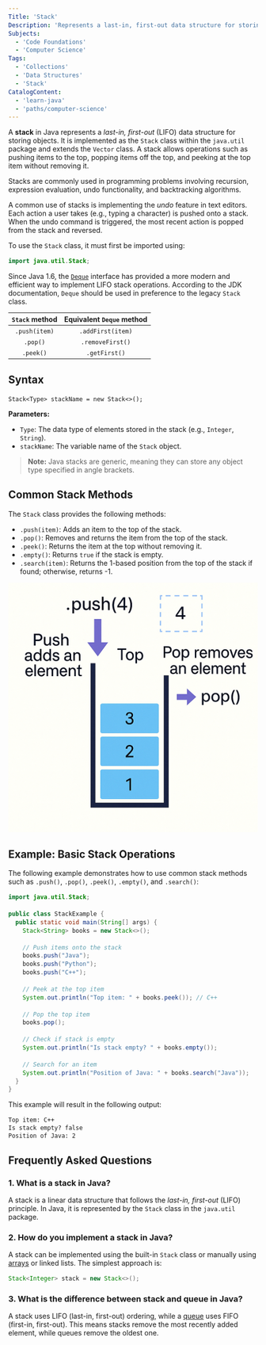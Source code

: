 ```yaml
---
Title: 'Stack'
Description: 'Represents a last-in, first-out data structure for storing objects.'
Subjects:
  - 'Code Foundations'
  - 'Computer Science'
Tags:
  - 'Collections'
  - 'Data Structures'
  - 'Stack'
CatalogContent:
  - 'learn-java'
  - 'paths/computer-science'
---
```


A **stack** in Java represents a _last-in, first-out_ (LIFO) data structure for storing objects. It is implemented as the `Stack` class within the `java.util` package and extends the `Vector` class. A stack allows operations such as pushing items to the top, popping items off the top, and peeking at the top item without removing it.

Stacks are commonly used in programming problems involving recursion, expression evaluation, undo functionality, and backtracking algorithms.

A common use of stacks is implementing the _undo_ feature in text editors. Each action a user takes (e.g., typing a character) is pushed onto a stack. When the undo command is triggered, the most recent action is popped from the stack and reversed.

To use the `Stack` class, it must first be imported using:

```java
import java.util.Stack;
```

Since Java 1.6, the [`Deque`](https://www.codecademy.com/resources/docs/java/deque) interface has provided a more modern and efficient way to implement LIFO stack operations. According to the JDK documentation, `Deque` should be used in preference to the legacy `Stack` class.

| `Stack` method | Equivalent `Deque` method |
| :------------: | :-----------------------: |
| `.push(item)`  |     `.addFirst(item)`     |
|    `.pop()`    |     `.removeFirst()`      |
|   `.peek()`    |       `.getFirst()`       |

## Syntax

```pseudo
Stack<Type> stackName = new Stack<>();
```

**Parameters:**

- `Type`: The data type of elements stored in the stack (e.g., `Integer`, `String`).
- `stackName`: The variable name of the `Stack` object.

> **Note:** Java stacks are generic, meaning they can store any object type specified in angle brackets.

## Common Stack Methods

The `Stack` class provides the following methods:

- `.push(item)`: Adds an item to the top of the stack.
- `.pop()`: Removes and returns the item from the top of the stack.
- `.peek()`: Returns the item at the top without removing it.
- `.empty()`: Returns `true` if the stack is empty.
- `.search(item)`: Returns the 1-based position from the top of the stack if found; otherwise, returns -1.

![Diagram showing stack structure where push adds an element to the top and pop removes the top element](https://raw.githubusercontent.com/Codecademy/docs/main/media/java-stack-push-pop-diagram1.png)

## Example: Basic Stack Operations

The following example demonstrates how to use common stack methods such as `.push()`, `.pop()`, `.peek()`, `.empty()`, and `.search()`:

```java
import java.util.Stack;

public class StackExample {
  public static void main(String[] args) {
    Stack<String> books = new Stack<>();

    // Push items onto the stack
    books.push("Java");
    books.push("Python");
    books.push("C++");

    // Peek at the top item
    System.out.println("Top item: " + books.peek()); // C++

    // Pop the top item
    books.pop();

    // Check if stack is empty
    System.out.println("Is stack empty? " + books.empty());

    // Search for an item
    System.out.println("Position of Java: " + books.search("Java"));
  }
}
```

This example will result in the following output:

```shell
Top item: C++
Is stack empty? false
Position of Java: 2
```

## Frequently Asked Questions

### 1. What is a stack in Java?

A stack is a linear data structure that follows the _last-in, first-out_ (LIFO) principle. In Java, it is represented by the `Stack` class in the `java.util` package.

### 2. How do you implement a stack in Java?

A stack can be implemented using the built-in `Stack` class or manually using [arrays](https://www.codecademy.com/resources/docs/java/arrays) or linked lists. The simplest approach is:

```java
Stack<Integer> stack = new Stack<>();
```

### 3. What is the difference between stack and queue in Java?

A stack uses LIFO (last-in, first-out) ordering, while a [queue](https://www.codecademy.com/resources/docs/java/queue) uses FIFO (first-in, first-out). This means stacks remove the most recently added element, while queues remove the oldest one.
